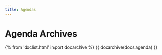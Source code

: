 ```yaml
---
title: Agendas
---
```


# Agenda Archives

{% from 'doclist.html' import docarchive %}
{{ docarchive(docs.agenda) }}
